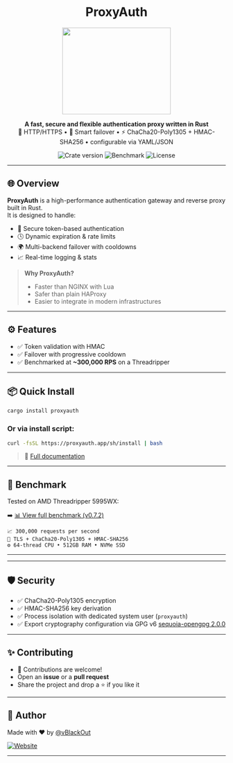 <h1 align="center">ProxyAuth</h1>
<p align="center"><img src="https://proxyauth.app/static/logo.jpg" height="200px" width="250px"/></p>
<p align="center">
  <b>A fast, secure and flexible authentication proxy written in Rust</b><br>
  🔐 HTTP/HTTPS • 🔄 Smart failover • ⚡ ChaCha20-Poly1305 + HMAC-SHA256 • configurable via YAML/JSON
</p>

<p align="center">
  <img src="https://img.shields.io/crates/v/proxyauth?style=flat-square" alt="Crate version">
  <img src="https://img.shields.io/badge/performance-+100k%20RPS-brightgreen?style=flat-square" alt="Benchmark">
  <img src="https://img.shields.io/github/license/vBlackOut/ProxyAuth?style=flat-square" alt="License">
</p>

---
## 🌐 Overview

**ProxyAuth** is a high-performance authentication gateway and reverse proxy built in Rust.  
It is designed to handle:

- 🔑 Secure token-based authentication
- 🕓 Dynamic expiration & rate limits
- 🌍 Multi-backend failover with cooldowns
- 📈 Real-time logging & stats

> **Why ProxyAuth?**
> - Faster than NGINX with Lua
> - Safer than plain HAProxy
> - Easier to integrate in modern infrastructures

---

## ⚙️ Features

- ✅ Token validation with HMAC
- ✅ Failover with progressive cooldown
- ✅ Benchmarked at **~300,000 RPS** on a Threadripper

---

## 📦 Quick Install

```bash
cargo install proxyauth
```

### Or via install script:

```bash
curl -fsSL https://proxyauth.app/sh/install | bash
```

> 📄 [Full documentation](https://proxyauth.app/)

---

## 🔬 Benchmark

Tested on AMD Threadripper 5995WX:

➡️ [📊 View full benchmark (v0.7.2)](https://proxyauth.app/benchmark/0.7.4.html)

```text
📈 300,000 requests per second
🔐 TLS + ChaCha20-Poly1305 + HMAC-SHA256
⚙️ 64-thread CPU • 512GB RAM • NVMe SSD
```

---

---

## 🛡️ Security

- ✅ ChaCha20-Poly1305 encryption
- ✅ HMAC-SHA256 key derivation
- ✅ Process isolation with dedicated system user (`proxyauth`)
- ✅ Export cryptography configuration via GPG v6 <a href="https://crates.io/crates/sequoia-openpgp/2.0.0">sequoia-opengpg 2.0.0</a>

---

## ✨ Contributing

- 🤝 Contributions are welcome!
- Open an **issue** or a **pull request**
- Share the project and drop a ⭐ if you like it

---

## 🧠 Author

Made with ❤️ by [@vBlackOut](https://github.com/vBlackOut)

[![Website](https://img.shields.io/badge/Website-proxyauth.app-informational?style=flat-square)](https://proxyauth.app)

---
